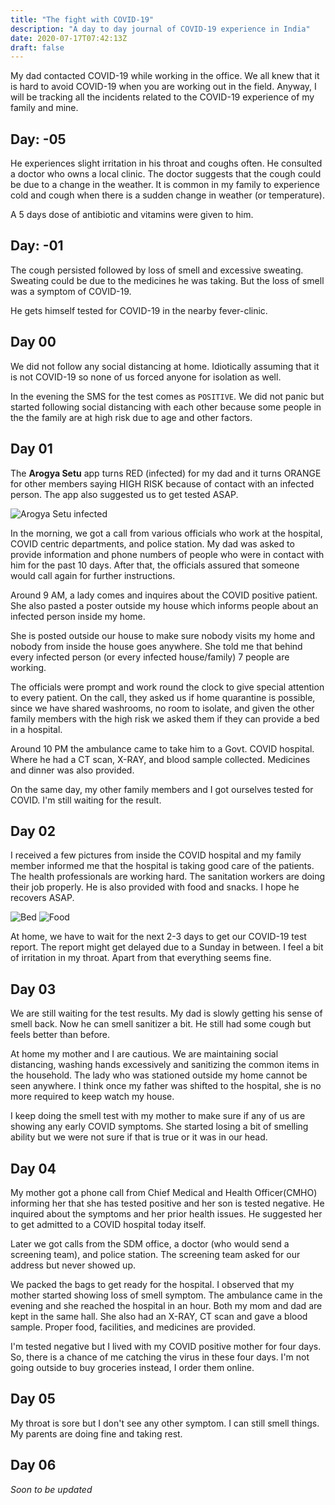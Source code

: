 ```yaml
--- 
title: "The fight with COVID-19" 
description: "A day to day journal of COVID-19 experience in India" 
date: 2020-07-17T07:42:13Z 
draft: false 
---
```


My dad contacted COVID-19 while working in the office. We all knew that it is
hard to avoid COVID-19 when you are
working out in the field.  Anyway, I will be tracking all the incidents related
to the COVID-19 experience of my family and mine.

## Day: -05

He experiences slight irritation in his throat and coughs often.
He consulted a doctor
who owns a local clinic. The doctor suggests that the cough could be due to a change in
the weather. It is common in my family to experience cold and cough when there
is a sudden change in weather (or temperature).

A 5 days dose of antibiotic and vitamins were given to him.

## Day: -01

The cough persisted followed by loss of smell and excessive sweating.  Sweating
could be due to the medicines he was taking. But the loss of smell was a symptom
of COVID-19.

He gets himself tested for COVID-19 in the nearby fever-clinic.

## Day 00

We did not follow any social distancing at home. Idiotically assuming that it is
not COVID-19 so none of us forced anyone for isolation as well.

In the evening the SMS for the test comes as `POSITIVE`. We did not panic but
started following social distancing with each other because some people in the
the family are at high risk due to age and other factors.


## Day 01

The **Arogya Setu** app turns RED (infected) for my dad and
 it turns ORANGE for other members saying HIGH RISK because of contact
with an infected person. The app also suggested us to get tested ASAP.

![Arogya Setu infected](/images/covid-19/arogya-setu-50-scaled.jpeg)

In the morning, we got a call from various officials who work at the hospital, 
COVID
centric departments, and police station. My dad was asked to provide information and
phone numbers of people who were in contact with him for the past 10 days. After
that, the officials assured that someone would call again for further
instructions.

Around 9 AM, a lady comes and inquires about the COVID positive patient. She
also pasted a poster outside my house which informs people about an infected
person inside my home. 

She is posted outside our house to make sure nobody visits my home and nobody
from inside the house goes anywhere. She told me that behind every infected person
(or every infected house/family) 7 people are working.

The officials were prompt and work round the clock to give special attention to
every patient. On the call, they asked us if home quarantine is possible, since
we have shared washrooms, no room to isolate, and given the other family members
with the high risk we asked them if they can provide a bed in a hospital. 

Around 10 PM the ambulance came to take him to a Govt. COVID hospital. Where he
had a CT scan, X-RAY, and blood sample collected. Medicines and dinner was also
provided.

On the same day, my other family members and I got ourselves tested for COVID.
I'm still waiting for the result.


## Day 02

I received a few pictures from inside the COVID hospital and my family member
informed me that the hospital is taking good care of the patients. The health
professionals are working hard. The sanitation workers are doing their job
properly. He is also provided with food and snacks. I hope he recovers ASAP.


![Bed](/images/covid-19/bed.jpeg) ![Food](/images/covid-19/food.jpeg)


At home, we have to wait for the next 2-3 days to get our COVID-19 test report.
The report might get delayed due to a Sunday in between.  I feel a bit of
irritation in my throat. Apart from that everything seems fine. 

## Day 03

We are still waiting for the test results. My dad is slowly getting his sense
of smell back. Now he can smell sanitizer a bit. He still had some cough but
feels better than before.

At home my mother and I are cautious. We are maintaining social distancing, washing 
hands excessively and sanitizing the common items in the household.
The lady who was stationed outside my home cannot be seen anywhere. I think
once my father was shifted to the hospital, she is no more required to keep
watch my house.

I keep doing the smell test with my mother to make sure if any of us are showing any
early COVID symptoms. She started losing a bit of smelling ability but we
were not sure if that is true or it was in our head.

## Day 04

My mother got a phone call from Chief Medical and Health Officer(CMHO) informing her that
she has tested positive and her son is tested negative. He inquired about the symptoms and her prior health issues. He suggested her to get admitted to a COVID
hospital today itself. 

Later we got calls from the SDM office, a doctor (who would send a screening team),
and police station. The screening team asked for our address but never showed up.

We packed the bags to get ready for the hospital. I observed that my mother started showing loss of smell symptom.
The ambulance came in the evening and she reached the hospital in an hour.
Both my mom and dad are kept in the same hall. She also had an X-RAY, CT scan and gave a blood sample. Proper food, facilities, and medicines are provided.

I'm tested negative but I lived with my COVID positive mother for four days. So, there is a chance of me catching the virus in these four days. I'm not going outside to buy groceries instead, I order them online.


## Day 05

My throat is sore but I don't see any other symptom. I can still smell things.
My parents are doing fine and taking rest. 

## Day 06

*Soon to be updated* 
